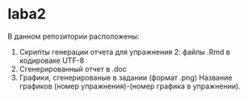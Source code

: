 # laba2
В данном репозитории расположены:
1) Скрипты генерации отчета для упражнения 2: файлы .Rmd в кодироваке UTF-8
2) Сгенерированный отчет в .doc
3) Графики, сгенерированые в задании (формат .png)
Название графиков (номер упражнения)-(номер графика в упражнении).
